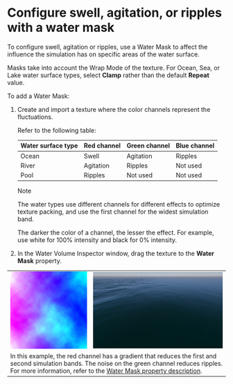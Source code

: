 # Configure swell, agitation, or ripples with a water mask

To configure swell, agitation or ripples, use a Water Mask to affect the influence the simulation has on specific areas of the water surface.

Masks take into account the Wrap Mode of the texture. For Ocean, Sea, or Lake water surface types, select **Clamp** rather than the default **Repeat** value.

To add a Water Mask:

1. Create and import a texture where the color channels represent the fluctuations.

	Refer to the following table:

    | Water surface type  | Red channel | Green channel | Blue channel |
    |---------------------|-------------|---------------|--------------|
    | Ocean               | Swell       | Agitation     | Ripples      |
    | River               | Agitation   | Ripples       | Not used     |
    | Pool                | Ripples     | Not used      | Not used     |

    > [!NOTE]
    > The water types use different channels for different effects to optimize texture packing, and use the first channel for the widest simulation band.

    The darker the color of a channel, the lesser the effect. For example, use white for 100% intensity and black for 0% intensity.

1. In the Water Volume Inspector window, drag the texture to the **Water Mask** property.

<table>
<tr>
<td>
<img src="Images/WaterMask_Example-22.2.png">
</td>
<td>
<img src="Images/WaterMask_ExempleRender.PNG">
</td>
</tr>
<tr>
<td colspan="2">
In this example, the red channel has a gradient that reduces the first and second simulation bands. The noise on the green channel reduces ripples. For more information, refer to the <a href="settings-and-properties-related-to-the-water-system.md#watermask">Water Mask property description</a>.
</td>
</tr>
</table>
